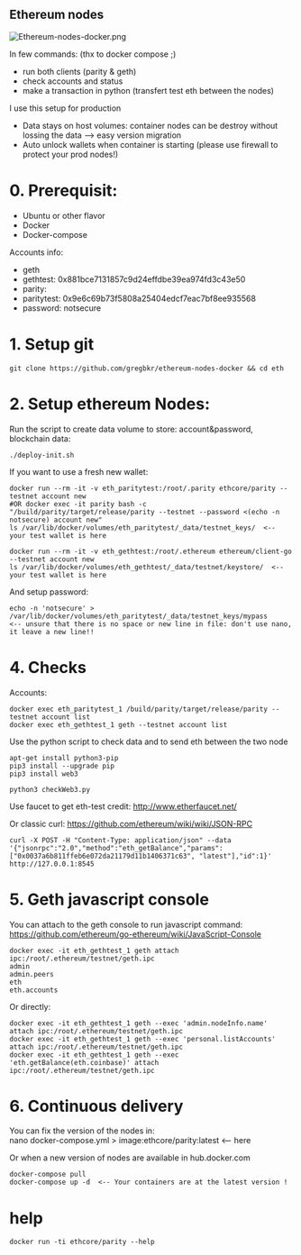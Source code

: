 ## Ethereum nodes ##

![Ethereum-nodes-docker.png](https://github.com/gregbkr/ethereum-nodes-docker/raw/master/Ethereum-nodes-docker.PNG)

In few commands: (thx to docker compose ;)
- run both clients (parity & geth)
- check accounts and status
- make a transaction in python (transfert test eth between the nodes)

I use this setup for production
- Data stays on host volumes: container nodes can be destroy without lossing the data --> easy version migration
- Auto unlock wallets when container is starting (please use firewall to protect your prod nodes!)
 


# 0. Prerequisit:

- Ubuntu or other flavor
- Docker
- Docker-compose

Accounts info:
- geth
- gethtest: 0x881bce7131857c9d24effdbe39ea974fd3c43e50
- parity:
- paritytest: 0x9e6c69b73f5808a25404edcf7eac7bf8ee935568
- password: notsecure

# 1. Setup git

    git clone https://github.com/gregbkr/ethereum-nodes-docker && cd eth

# 2. Setup ethereum Nodes:

Run the script to create data volume to store: account&password, blockchain data:    

    ./deploy-init.sh

If you want to use a fresh new wallet:

    docker run --rm -it -v eth_paritytest:/root/.parity ethcore/parity --testnet account new
    #OR docker exec -it parity bash -c "/build/parity/target/release/parity --testnet --password <(echo -n notsecure) account new"
    ls /var/lib/docker/volumes/eth_paritytest/_data/testnet_keys/  <-- your test wallet is here

    docker run --rm -it -v eth_gethtest:/root/.ethereum ethereum/client-go --testnet account new
    ls /var/lib/docker/volumes/eth_gethtest/_data/testnet/keystore/  <-- your test wallet is here

And setup password:

    echo -n 'notsecure' > /var/lib/docker/volumes/eth_paritytest/_data/testnet_keys/mypass     <-- unsure that there is no space or new line in file: don't use nano, it leave a new line!!


# 4. Checks 

Accounts:

    docker exec eth_paritytest_1 /build/parity/target/release/parity --testnet account list
    docker exec eth_gethtest_1 geth --testnet account list

Use the python script to check data and to send eth between the two node
	
	apt-get install python3-pip
	pip3 install --upgrade pip
	pip3 install web3

	python3 checkWeb3.py

Use faucet to get eth-test credit: http://www.etherfaucet.net/

Or classic curl: https://github.com/ethereum/wiki/wiki/JSON-RPC

    curl -X POST -H "Content-Type: application/json" --data '{"jsonrpc":"2.0","method":"eth_getBalance","params":["0x0037a6b811ffeb6e072da21179d11b1406371c63", "latest"],"id":1}' http://127.0.0.1:8545

# 5. Geth javascript console

You can attach to the geth console to run javascript command: https://github.com/ethereum/go-ethereum/wiki/JavaScript-Console

    docker exec -it eth_gethtest_1 geth attach ipc:/root/.ethereum/testnet/geth.ipc
    admin
    admin.peers
    eth
    eth.accounts

Or directly:

    docker exec -it eth_gethtest_1 geth --exec 'admin.nodeInfo.name' attach ipc:/root/.ethereum/testnet/geth.ipc
    docker exec -it eth_gethtest_1 geth --exec 'personal.listAccounts' attach ipc:/root/.ethereum/testnet/geth.ipc
    docker exec -it eth_gethtest_1 geth --exec 'eth.getBalance(eth.coinbase)' attach ipc:/root/.ethereum/testnet/geth.ipc

# 6. Continuous delivery

You can fix the version of the nodes in:  
    nano docker-compose.yml > image:ethcore/parity:latest <-- here

Or when a new version of nodes are available in hub.docker.com

    docker-compose pull
    docker-compose up -d  <-- Your containers are at the latest version !
    
# help
    
    docker run -ti ethcore/parity --help
	
